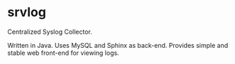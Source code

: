 srvlog
======

Centralized Syslog Collector.

Written in Java. Uses MySQL and Sphinx as back-end.
Provides simple and stable web front-end for viewing logs.